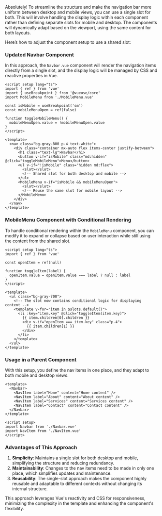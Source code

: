 Absolutely! To streamline the structure and make the navigation bar more uniform between desktop and mobile views, you can use a single slot for both. This will involve handling the display logic within each component rather than defining separate slots for mobile and desktop. The components will dynamically adapt based on the viewport, using the same content for both layouts.

Here’s how to adjust the component setup to use a shared slot:

### Updated Navbar Component

In this approach, the `Navbar.vue` component will render the navigation items directly from a single slot, and the display logic will be managed by CSS and reactive properties in Vue.

```vue
<script setup lang="ts">
import { ref } from 'vue'
import { useBreakpoint } from '@vueuse/core'
import MobileMenu from './MobileMenu.vue'

const isMobile = useBreakpoint('sm')
const mobileMenuOpen = ref(false)

function toggleMobileMenu() {
  mobileMenuOpen.value = !mobileMenuOpen.value
}
</script>

<template>
  <nav class="bg-gray-800 p-4 text-white">
    <div class="container mx-auto flex items-center justify-between">
      <h1 class="text-lg">Navbar</h1>
      <button v-if="isMobile" class="md:hidden" @click="toggleMobileMenu">Menu</button>
      <ul v-if="!isMobile" class="hidden md:flex">
        <slot></slot>
        <!-- Shared slot for both desktop and mobile -->
      </ul>
      <MobileMenu v-if="isMobile && mobileMenuOpen">
        <slot></slot>
        <!-- Reuse the same slot for mobile layout -->
      </MobileMenu>
    </div>
  </nav>
</template>
```

### MobileMenu Component with Conditional Rendering

To handle conditional rendering within the `MobileMenu` component, you can modify it to expand or collapse based on user interaction while still using the content from the shared slot.

```vue
<script setup lang="ts">
import { ref } from 'vue'

const openItem = ref(null)

function toggleItem(label) {
  openItem.value = openItem.value === label ? null : label
}
</script>

<template>
  <ul class="bg-gray-700">
    <!-- The slot now contains conditional logic for displaying content -->
    <template v-for="item in $slots.default()">
      <li :key="item.key" @click="toggleItem(item.key)">
        {{ item.children[0].children }}
        <div v-if="openItem === item.key" class="p-4">
          {{ item.children[1] }}
        </div>
      </li>
    </template>
  </ul>
</template>
```

### Usage in a Parent Component

With this setup, you define the nav items in one place, and they adapt to both mobile and desktop views.

```vue
<template>
  <Navbar>
    <NavItem label="Home" content="Home content" />
    <NavItem label="About" content="About content" />
    <NavItem label="Services" content="Services content" />
    <NavItem label="Contact" content="Contact content" />
  </Navbar>
</template>

<script setup>
import Navbar from './Navbar.vue'
import NavItem from './NavItem.vue'
</script>
```

### Advantages of This Approach

1. **Simplicity**: Maintains a single slot for both desktop and mobile, simplifying the structure and reducing redundancy.
2. **Maintainability**: Changes to the nav items need to be made in only one place, which simplifies updates and maintenance.
3. **Reusability**: The single-slot approach makes the component highly reusable and adaptable to different contexts without changing its internal structure.

This approach leverages Vue's reactivity and CSS for responsiveness, minimizing the complexity in the template and enhancing the component's flexibility.
